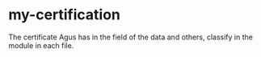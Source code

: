 # my-certification

The certificate Agus has in the field of the data and others, classify in the module in each file.

